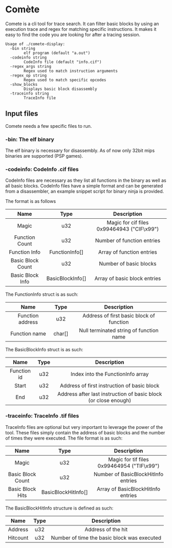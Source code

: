 # Comète

Comete is a cli tool for trace search. It can filter basic blocks by using an
execution trace and regex for matching specific instructions. It makes it easy
to find the code you are looking for after a tracing session.

```
Usage of ./comete-display:
  -bin string
        elf program (default "a.out")
  -codeinfo string
        CodeInfo file (default "info.cif")
  -regex_args string
        Regex used to match instruction arguments
  -regex_op string
        Regex used to match specific opcodes
  -show_blocks
        Displays basic block disassembly
  -traceinfo string
        TraceInfo file
```

## Input files

Comete needs a few specific files to run.

### -bin: The elf binary

The elf binary is necessary for disassembly. As of now only 32bit mips binaries
are supported (PSP games).

### -codeinfo: CodeInfo .cif files

CodeInfo files are necessary as they list all functions in the binary as well as
all basic blocks. CodeInfo files have a simple format and can be generated from
a disassembler, an example snippet script for binary ninja is provided.

The format is as follows

| Name | Type | Description |
|:---:|:-----:|:-----------:|
| Magic | u32 | Magic for cif files 0x99464943 ("CIF\x99") |
| Function Count | u32 | Number of function entries |
| Function Info | FunctionInfo[] | Array of function entries |
| Basic Block Count | u32 | Number of basic blocks |
| Basic Block Info | BasicBlockInfo[] | Array of basic block entries |

The FunctionInfo struct is as such:

| Name | Type | Description |
|:----:|:----:|:-----------:|
| Function address | u32 | Address of first basic block of function |
| Function name | char[] | Null terminated string of function name |

The BasicBlockInfo struct is as such:

| Name | Type | Description |
|:----:|:----:|:-----------:|
| Function id | u32 | Index into the FunctionInfo array |
| Start | u32 | Address of first instruction of basic block |
| End | u32 | Address after last instruction of basic block (or close enough) |

### -traceinfo: TraceInfo .tif files

TraceInfo files are optional but very important to leverage the power of the
tool. These files simply contain the address of basic blocks and the number
of times they were executed. The file format is as such:

| Name | Type | Description |
|:----:|:----:|:-----------:|
| Magic | u32 | Magic for tif files 0x99464954 ("TIF\x99") |
| Basic Block Count | u32 | Number of BasicBlockHitInfo entries |
| Basic Block Hits  | BasicBlockHitInfo[] | Array of BasicBlockHitInfo entries |

The BasicBlockHitInfo structure is defined as such:

| Name | Type | Description |
|:----:|:----:|:-----------:|
| Address | u32 | Address of the hit |
| Hitcount | u32 | Number of time the basic block was executed |
